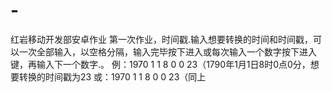 # -
红岩移动开发部安卓作业
第一次作业，时间戳.输入想要转换的时间和时间戳，可以一次全部输入，以空格分隔，输入完毕按下进入或每次输入一个数字按下进入键，再输入下一个数字.。
例：1970 1 1 8 0 0 23（1790年1月1日8时0点0分，想要转换的时间戳为23
或：1970
    1
    1
    8
    0
    0
    23（同上
    
